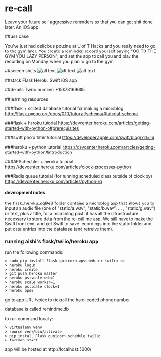# re-call
Leave your future self aggressive reminders so that you can get shit done later. An iOS app.

##use case

You've just had delicious poutine at U of T Hacks and you really need to go to the gym later. You create a reminder, record yourself saying "GO TO THE GYM YOU LAZY PERSON", and set the app to call you and play the recording on Monday, when you plan to go to the gym.

##screen shots
![alt text](https://github.com/re-call/imagesForReadMe/mainscreen.jpg "Main screen")
![alt text](https://github.com/re-call/imagesForReadMe/addtaskscreen.jpg "Add a reminder")
![alt text](https://github.com/re-call/imagesForReadMe/addscreen.jpg "Reminder times")

##stack
Flask
Heroku
Swift iOS app

##details
Twilio number: +15873169685

##learning resources

###flask + sqlite3 database tutorial for making a microblog
http://flask.pocoo.org/docs/0.10/tutorial/schema/#tutorial-schema

###flask + heroku tutorial
https://devcenter.heroku.com/articles/getting-started-with-python-o#prerequisites

###swift photo filter tutorial
https://developer.apple.com/swift/blog/?id=16

###heroku + python tutorial
https://devcenter.heroku.com/articles/getting-started-with-python#introduction

###APScheduler + heroku tutorial
https://devcenter.heroku.com/articles/clock-processes-python

###Redis queue tutorial (for running scheduled class outside of clock.py)
https://devcenter.heroku.com/articles/python-rq


#### development notes
the flask\_heroku_sqlite3 folder contains a microblog app that allows you to input an audio file (one of "static/a.wav", "static/b.wav", ... , "static/g.wav") or text, plus a title, for a microblog post. it has all the infrastructure necessary to store data from the re-call.me app. We still have to make the Swift front end, and get Swift to save recordings into the static folder and put data entries into the database (and retreive them).

### running aishi's flask/twilio/heroku app
run the following commands:

```
> sudo pip install Flask gunicorn apscheduler twilio rq
> heroku login
> heroku create
> git push heroku master
> heroku ps:scale web=1
> heroku scale worker=1
> heroku ps:scale clock=1
> heroku open
```

go to app URL /voice to rickroll the hard-coded phone number

database is called remindme.db

to run command locally:
```
> virtualenv venv
> source venv/bin/activate
> pip install Flask gunicorn schedule twilio
> foreman start
```
app will be hosted at http://localhost:5000/

